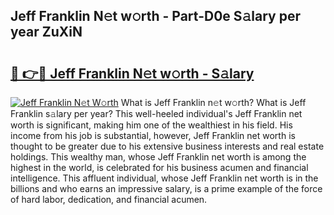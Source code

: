 ## Jeff Franklin N𝚎t w𝚘rth - Part-D0e S𝚊lary per year ZuXiN

# <h2><a href="http://gc3is4.nevu.top/?p=Jeff+Franklin">🔗 👉🔴 Jeff Franklin N𝚎t w𝚘rth - S𝚊lary</a></h2>

[![Jeff Franklin N𝚎t W𝚘rth](https://i.imgur.com/Oavwk0R.jpeg)](http://gc3is4.nevu.top/?p=Jeff+Franklin)
What is Jeff Franklin n𝚎t w𝚘rth? What is Jeff Franklin s𝚊lary per year?
This well-heeled individual's Jeff Franklin net worth is significant, making him one of the wealthiest in his field. His income from his job is substantial, however, Jeff Franklin net worth is thought to be greater due to his extensive business interests and real estate holdings. This wealthy man, whose Jeff Franklin net worth is among the highest in the world, is celebrated for his business acumen and financial intelligence. This affluent individual, whose Jeff Franklin net worth is in the billions and who earns an impressive salary, is a prime example of the force of hard labor, dedication, and financial acumen.
